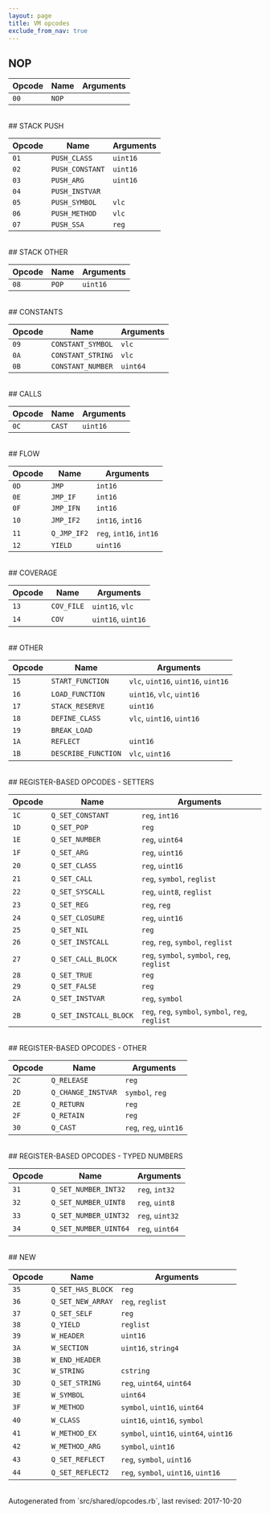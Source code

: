 ```yaml
---
layout: page
title: VM opcodes
exclude_from_nav: true
---
```


## NOP

|Opcode |Name    |Arguments|
|-------|--------|---------|
|`00`|`NOP`||

<br>
## STACK PUSH

|Opcode |Name    |Arguments|
|-------|--------|---------|
|`01`|`PUSH_CLASS`|`uint16`|
|`02`|`PUSH_CONSTANT`|`uint16`|
|`03`|`PUSH_ARG`|`uint16`|
|`04`|`PUSH_INSTVAR`||
|`05`|`PUSH_SYMBOL`|`vlc`|
|`06`|`PUSH_METHOD`|`vlc`|
|`07`|`PUSH_SSA`|`reg`|

<br>
## STACK OTHER

|Opcode |Name    |Arguments|
|-------|--------|---------|
|`08`|`POP`|`uint16`|

<br>
## CONSTANTS

|Opcode |Name    |Arguments|
|-------|--------|---------|
|`09`|`CONSTANT_SYMBOL`|`vlc`|
|`0A`|`CONSTANT_STRING`|`vlc`|
|`0B`|`CONSTANT_NUMBER`|`uint64`|

<br>
## CALLS

|Opcode |Name    |Arguments|
|-------|--------|---------|
|`0C`|`CAST`|`uint16`|

<br>
## FLOW

|Opcode |Name    |Arguments|
|-------|--------|---------|
|`0D`|`JMP`|`int16`|
|`0E`|`JMP_IF`|`int16`|
|`0F`|`JMP_IFN`|`int16`|
|`10`|`JMP_IF2`|`int16`, `int16`|
|`11`|`Q_JMP_IF2`|`reg`, `int16`, `int16`|
|`12`|`YIELD`|`uint16`|

<br>
## COVERAGE

|Opcode |Name    |Arguments|
|-------|--------|---------|
|`13`|`COV_FILE`|`uint16`, `vlc`|
|`14`|`COV`|`uint16`, `uint16`|

<br>
## OTHER

|Opcode |Name    |Arguments|
|-------|--------|---------|
|`15`|`START_FUNCTION`|`vlc`, `uint16`, `uint16`, `uint16`|
|`16`|`LOAD_FUNCTION`|`uint16`, `vlc`, `uint16`|
|`17`|`STACK_RESERVE`|`uint16`|
|`18`|`DEFINE_CLASS`|`vlc`, `uint16`, `uint16`|
|`19`|`BREAK_LOAD`||
|`1A`|`REFLECT`|`uint16`|
|`1B`|`DESCRIBE_FUNCTION`|`vlc`, `uint16`|

<br>
## REGISTER-BASED OPCODES - SETTERS

|Opcode |Name    |Arguments|
|-------|--------|---------|
|`1C`|`Q_SET_CONSTANT`|`reg`, `int16`|
|`1D`|`Q_SET_POP`|`reg`|
|`1E`|`Q_SET_NUMBER`|`reg`, `uint64`|
|`1F`|`Q_SET_ARG`|`reg`, `uint16`|
|`20`|`Q_SET_CLASS`|`reg`, `uint16`|
|`21`|`Q_SET_CALL`|`reg`, `symbol`, `reglist`|
|`22`|`Q_SET_SYSCALL`|`reg`, `uint8`, `reglist`|
|`23`|`Q_SET_REG`|`reg`, `reg`|
|`24`|`Q_SET_CLOSURE`|`reg`, `uint16`|
|`25`|`Q_SET_NIL`|`reg`|
|`26`|`Q_SET_INSTCALL`|`reg`, `reg`, `symbol`, `reglist`|
|`27`|`Q_SET_CALL_BLOCK`|`reg`, `symbol`, `symbol`, `reg`, `reglist`|
|`28`|`Q_SET_TRUE`|`reg`|
|`29`|`Q_SET_FALSE`|`reg`|
|`2A`|`Q_SET_INSTVAR`|`reg`, `symbol`|
|`2B`|`Q_SET_INSTCALL_BLOCK`|`reg`, `reg`, `symbol`, `symbol`, `reg`, `reglist`|

<br>
## REGISTER-BASED OPCODES - OTHER

|Opcode |Name    |Arguments|
|-------|--------|---------|
|`2C`|`Q_RELEASE`|`reg`|
|`2D`|`Q_CHANGE_INSTVAR`|`symbol`, `reg`|
|`2E`|`Q_RETURN`|`reg`|
|`2F`|`Q_RETAIN`|`reg`|
|`30`|`Q_CAST`|`reg`, `reg`, `uint16`|

<br>
## REGISTER-BASED OPCODES - TYPED NUMBERS

|Opcode |Name    |Arguments|
|-------|--------|---------|
|`31`|`Q_SET_NUMBER_INT32`|`reg`, `int32`|
|`32`|`Q_SET_NUMBER_UINT8`|`reg`, `uint8`|
|`33`|`Q_SET_NUMBER_UINT32`|`reg`, `uint32`|
|`34`|`Q_SET_NUMBER_UINT64`|`reg`, `uint64`|

<br>
## NEW

|Opcode |Name    |Arguments|
|-------|--------|---------|
|`35`|`Q_SET_HAS_BLOCK`|`reg`|
|`36`|`Q_SET_NEW_ARRAY`|`reg`, `reglist`|
|`37`|`Q_SET_SELF`|`reg`|
|`38`|`Q_YIELD`|`reglist`|
|`39`|`W_HEADER`|`uint16`|
|`3A`|`W_SECTION`|`uint16`, `string4`|
|`3B`|`W_END_HEADER`||
|`3C`|`W_STRING`|`cstring`|
|`3D`|`Q_SET_STRING`|`reg`, `uint64`, `uint64`|
|`3E`|`W_SYMBOL`|`uint64`|
|`3F`|`W_METHOD`|`symbol`, `uint16`, `uint64`|
|`40`|`W_CLASS`|`uint16`, `uint16`, `symbol`|
|`41`|`W_METHOD_EX`|`symbol`, `uint16`, `uint64`, `uint16`|
|`42`|`W_METHOD_ARG`|`symbol`, `uint16`|
|`43`|`Q_SET_REFLECT`|`reg`, `symbol`, `uint16`|
|`44`|`Q_SET_REFLECT2`|`reg`, `symbol`, `uint16`, `uint16`|

<br>
Autogenerated from `src/shared/opcodes.rb`, last revised: 2017-10-20

